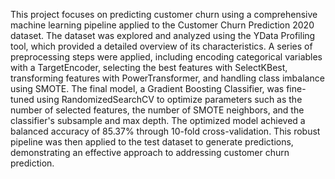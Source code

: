 This project focuses on predicting customer churn using a comprehensive machine learning pipeline applied to the Customer Churn Prediction 2020 dataset. The dataset was explored and analyzed using the YData Profiling tool, which provided a detailed overview of its characteristics. A series of preprocessing steps were applied, including encoding categorical variables with a TargetEncoder, selecting the best features with SelectKBest, transforming features with PowerTransformer, and handling class imbalance using SMOTE. The final model, a Gradient Boosting Classifier, was fine-tuned using RandomizedSearchCV to optimize parameters such as the number of selected features, the number of SMOTE neighbors, and the classifier's subsample and max depth. The optimized model achieved a balanced accuracy of 85.37% through 10-fold cross-validation. This robust pipeline was then applied to the test dataset to generate predictions, demonstrating an effective approach to addressing customer churn prediction.
